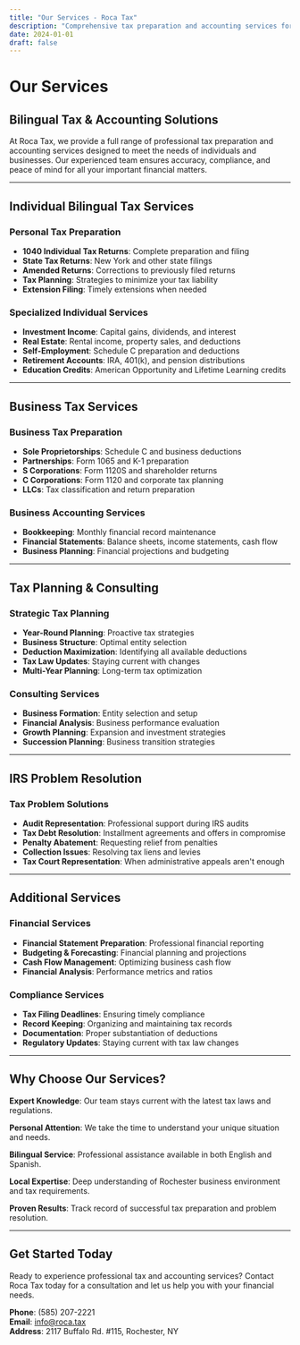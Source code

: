 ```yaml
---
title: "Our Services - Roca Tax"
description: "Comprehensive tax preparation and accounting services for individuals and businesses in Rochester, NY."
date: 2024-01-01
draft: false
---
```


# Our Services

## Bilingual Tax & Accounting Solutions

At Roca Tax, we provide a full range of professional tax preparation and accounting services designed to meet the needs of individuals and businesses. Our experienced team ensures accuracy, compliance, and peace of mind for all your important financial matters.

---

## Individual Bilingual Tax Services

### Personal Tax Preparation
- **1040 Individual Tax Returns**: Complete preparation and filing
- **State Tax Returns**: New York and other state filings
- **Amended Returns**: Corrections to previously filed returns
- **Tax Planning**: Strategies to minimize your tax liability
- **Extension Filing**: Timely extensions when needed

### Specialized Individual Services
- **Investment Income**: Capital gains, dividends, and interest
- **Real Estate**: Rental income, property sales, and deductions
- **Self-Employment**: Schedule C preparation and deductions
- **Retirement Accounts**: IRA, 401(k), and pension distributions
- **Education Credits**: American Opportunity and Lifetime Learning credits

---

## Business Tax Services

### Business Tax Preparation
- **Sole Proprietorships**: Schedule C and business deductions
- **Partnerships**: Form 1065 and K-1 preparation
- **S Corporations**: Form 1120S and shareholder returns
- **C Corporations**: Form 1120 and corporate tax planning
- **LLCs**: Tax classification and return preparation

### Business Accounting Services
- **Bookkeeping**: Monthly financial record maintenance
- **Financial Statements**: Balance sheets, income statements, cash flow
- **Business Planning**: Financial projections and budgeting

---

## Tax Planning & Consulting

### Strategic Tax Planning
- **Year-Round Planning**: Proactive tax strategies
- **Business Structure**: Optimal entity selection
- **Deduction Maximization**: Identifying all available deductions
- **Tax Law Updates**: Staying current with changes
- **Multi-Year Planning**: Long-term tax optimization

### Consulting Services
- **Business Formation**: Entity selection and setup
- **Financial Analysis**: Business performance evaluation
- **Growth Planning**: Expansion and investment strategies
- **Succession Planning**: Business transition strategies

---

## IRS Problem Resolution

### Tax Problem Solutions
- **Audit Representation**: Professional support during IRS audits
- **Tax Debt Resolution**: Installment agreements and offers in compromise
- **Penalty Abatement**: Requesting relief from penalties
- **Collection Issues**: Resolving tax liens and levies
- **Tax Court Representation**: When administrative appeals aren't enough

---

## Additional Services

### Financial Services
- **Financial Statement Preparation**: Professional financial reporting
- **Budgeting & Forecasting**: Financial planning and projections
- **Cash Flow Management**: Optimizing business cash flow
- **Financial Analysis**: Performance metrics and ratios

### Compliance Services
- **Tax Filing Deadlines**: Ensuring timely compliance
- **Record Keeping**: Organizing and maintaining tax records
- **Documentation**: Proper substantiation of deductions
- **Regulatory Updates**: Staying current with tax law changes

---

## Why Choose Our Services?

**Expert Knowledge**: Our team stays current with the latest tax laws and regulations.

**Personal Attention**: We take the time to understand your unique situation and needs.

**Bilingual Service**: Professional assistance available in both English and Spanish.

**Local Expertise**: Deep understanding of Rochester business environment and tax requirements.

**Proven Results**: Track record of successful tax preparation and problem resolution.

---

## Get Started Today

Ready to experience professional tax and accounting services? Contact Roca Tax today for a consultation and let us help you with your financial needs.

**Phone**: (585) 207-2221  
**Email**: info@roca.tax  
**Address**: 2117 Buffalo Rd. #115, Rochester, NY 
